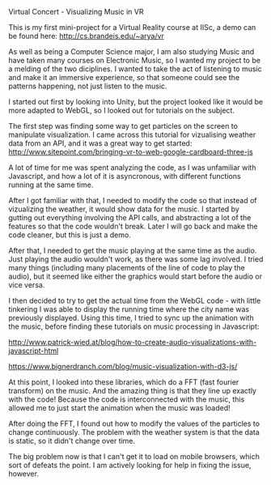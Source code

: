 Virtual Concert - Visualizing Music in VR

This is my first mini-project for a Virtual Reality course at IISc, a demo can be found here: http://cs.brandeis.edu/~arya/vr 

As well as being a Computer Science major, I am also studying Music and have taken many courses on Electronic Music, so I wanted my project to be a melding of the two diciplines. I wanted to take the act of listening to music and make it an immersive experience, so that someone could see the patterns happening, not just listen to the music.

I started out first by looking into Unity, but the project looked like it would be more adapted to WebGL, so I looked out for tutorials on the subject.

The first step was finding some way to get particles on the screen to manipulate visualization. I came across this tutorial for vizualising weather data from an API, and it was a great way to get started: http://www.sitepoint.com/bringing-vr-to-web-google-cardboard-three-js

A lot of time for me was spent analyzing the code, as I was unfamiliar with Javascript, and how a lot of it is asyncronous, with different functions running at the same time.

After I got familiar with that, I needed to modify the code so that instead of vizualizing the weather, it would show data for the music. I started by gutting out everything involving the API calls, and abstracting a lot of the features so that the code wouldn't break. Later I will go back and make the code cleaner, but this is just a demo.

After that, I needed to get the music playing at the same time as the audio. Just playing the audio wouldn't work, as there was some lag involved. I tried many things (including many placements of the line of code to play the audio), but it seemed like either the graphics would start before the audio or vice versa.

I then decided to try to get the actual time from the WebGL code - with little tinkering I was able to display the running time where the city name was previously displayed. Using this time, I tried to sync up the animation with the music, before finding these tutorials on music processing in Javascript:

http://www.patrick-wied.at/blog/how-to-create-audio-visualizations-with-javascript-html

https://www.bignerdranch.com/blog/music-visualization-with-d3-js/

At this point, I looked into these libraries, which do a FFT (fast fourier transform) on the music. And the amazing thing is that they line up exactly with the code! Because the code is interconnected with the music, this allowed me to just start the animation when the music was loaded!

After doing the FFT, I found out how to modify the values of the particles to change continuously. The problem with the weather system is that the data is static, so it didn't change over time. 

The big problem now is that I can't get it to load on mobile browsers, which sort of defeats the point. I am actively looking for help in fixing the issue, however. 